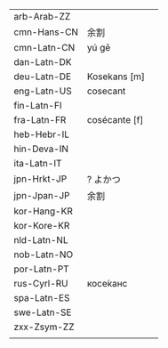 | | | |
|-|-|-|
| arb-Arab-ZZ |  |  |
| cmn-Hans-CN | 余割 |  |
| cmn-Latn-CN | yú gē |  |
| dan-Latn-DK |  |  |
| deu-Latn-DE | Kosekans [m] |  |
| eng-Latn-US | cosecant |  |
| fin-Latn-FI |  |  |
| fra-Latn-FR | cosécante [f] |  |
| heb-Hebr-IL |  |  |
| hin-Deva-IN |  |  |
| ita-Latn-IT |  |  |
| jpn-Hrkt-JP | ? よかつ |  |
| jpn-Jpan-JP | 余割 |  |
| kor-Hang-KR |  |  |
| kor-Kore-KR |  |  |
| nld-Latn-NL |  |  |
| nob-Latn-NO |  |  |
| por-Latn-PT |  |  |
| rus-Cyrl-RU | косе́канс |  |
| spa-Latn-ES |  |  |
| swe-Latn-SE |  |  |
| zxx-Zsym-ZZ |  |  |
|  |  |  |
